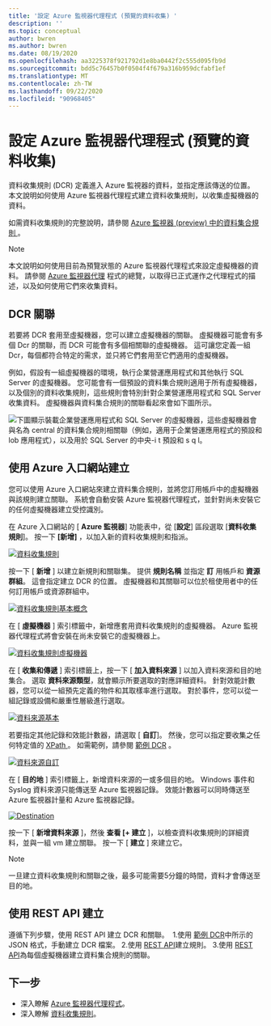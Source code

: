 ```yaml
---
title: '設定 Azure 監視器代理程式 (預覽的資料收集) '
description: ''
ms.topic: conceptual
author: bwren
ms.author: bwren
ms.date: 08/19/2020
ms.openlocfilehash: aa3225378f921792d1e8ba0442f2c555d095fb9d
ms.sourcegitcommit: bdd5c76457b0f0504f4f679a316b959dcfabf1ef
ms.translationtype: MT
ms.contentlocale: zh-TW
ms.lasthandoff: 09/22/2020
ms.locfileid: "90968405"
---
```

# <a name="configure-data-collection-for-the-azure-monitor-agent-preview"></a>設定 Azure 監視器代理程式 (預覽的資料收集) 
資料收集規則 (DCR) 定義進入 Azure 監視器的資料，並指定應該傳送的位置。 本文說明如何使用 Azure 監視器代理程式建立資料收集規則，以收集虛擬機器的資料。

如需資料收集規則的完整說明，請參閱 [Azure 監視器 (preview) 中的資料集合規則 ](data-collection-rule-overview.md)。

> [!NOTE]
> 本文說明如何使用目前為預覽狀態的 Azure 監視器代理程式來設定虛擬機器的資料。 請參閱 [Azure 監視器代理](agents-overview.md) 程式的總覽，以取得已正式運作之代理程式的描述，以及如何使用它們來收集資料。


## <a name="dcr-associations"></a>DCR 關聯
若要將 DCR 套用至虛擬機器，您可以建立虛擬機器的關聯。 虛擬機器可能會有多個 Dcr 的關聯，而 DCR 可能會有多個相關聯的虛擬機器。 這可讓您定義一組 Dcr，每個都符合特定的需求，並只將它們套用至它們適用的虛擬機器。 

例如，假設有一組虛擬機器的環境，執行企業營運應用程式和其他執行 SQL Server 的虛擬機器。 您可能會有一個預設的資料集合規則適用于所有虛擬機器，以及個別的資料收集規則，這些規則會特別針對企業營運應用程式和 SQL Server 收集資料。 虛擬機器與資料集合規則的關聯看起來會如下圖所示。

![下圖顯示裝載企業營運應用程式和 SQL Server 的虛擬機器，這些虛擬機器會與名為 central 的資料集合規則相關聯（例如，適用于企業營運應用程式的預設和 lob 應用程式），以及用於 SQL Server 的中央-i t 預設和 s q l。](media/data-collection-rule-azure-monitor-agent/associations.png)

## <a name="create-using-the-azure-portal"></a>使用 Azure 入口網站建立
您可以使用 Azure 入口網站來建立資料集合規則，並將您訂用帳戶中的虛擬機器與該規則建立關聯。 系統會自動安裝 Azure 監視器代理程式，並針對尚未安裝它的任何虛擬機器建立受控識別。

在 Azure 入口網站的 [ **Azure 監視器**] 功能表中，從 [**設定**] 區段選取 [**資料收集規則**]。 按一下 **[新增]** ，以加入新的資料收集規則和指派。

[![資料收集規則](media/azure-monitor-agent/data-collection-rules.png)](media/azure-monitor-agent/data-collection-rules.png#lightbox)

按一下 [ **新增** ] 以建立新規則和關聯集。 提供 **規則名稱** 並指定 **訂** 用帳戶和 **資源群組**。 這會指定建立 DCR 的位置。 虛擬機器和其關聯可以位於租使用者中的任何訂用帳戶或資源群組中。

[![資料收集規則基本概念](media/azure-monitor-agent/data-collection-rule-basics.png)](media/azure-monitor-agent/data-collection-rule-basics.png#lightbox)

在 [ **虛擬機器** ] 索引標籤中，新增應套用資料收集規則的虛擬機器。 Azure 監視器代理程式將會安裝在尚未安裝它的虛擬機器上。

[![資料收集規則虛擬機器](media/azure-monitor-agent/data-collection-rule-virtual-machines.png)](media/azure-monitor-agent/data-collection-rule-virtual-machines.png#lightbox)

在 [ **收集和傳遞** ] 索引標籤上，按一下 [ **加入資料來源** ] 以加入資料來源和目的地集合。 選取 **資料來源類型**，就會顯示所要選取的對應詳細資料。 針對效能計數器，您可以從一組預先定義的物件和其取樣率進行選取。 對於事件，您可以從一組記錄或設備和嚴重性層級進行選取。 

[![資料來源基本](media/azure-monitor-agent/data-collection-rule-data-source-basic.png)](media/azure-monitor-agent/data-collection-rule-data-source-basic.png#lightbox)


若要指定其他記錄和效能計數器，請選取 [ **自訂**]。 然後，您可以指定要收集之任何特定值的 [XPath ](https://www.w3schools.com/xml/xpath_syntax.asp) 。 如需範例，請參閱 [範例 DCR](data-collection-rule-overview.md#sample-data-collection-rule) 。

[![資料來源自訂](media/azure-monitor-agent/data-collection-rule-data-source-custom.png)](media/azure-monitor-agent/data-collection-rule-data-source-custom.png#lightbox)

在 [ **目的地** ] 索引標籤上，新增資料來源的一或多個目的地。 Windows 事件和 Syslog 資料來源只能傳送至 Azure 監視器記錄。 效能計數器可以同時傳送至 Azure 監視器計量和 Azure 監視器記錄。

[![Destination](media/azure-monitor-agent/data-collection-rule-destination.png)](media/azure-monitor-agent/data-collection-rule-destination.png#lightbox)

按一下 [ **新增資料來源** ]，然後 **查看 [+ 建立** ]，以檢查資料收集規則的詳細資料，並與一組 vm 建立關聯。 按一下 [ **建立** ] 來建立它。

> [!NOTE]
> 一旦建立資料收集規則和關聯之後，最多可能需要5分鐘的時間，資料才會傳送至目的地。

## <a name="createusingrestapi"></a>使用 REST API 建立
遵循下列步驟，使用 REST API 建立 DCR 和關聯。 
1.使用 [範例 DCR](data-collection-rule-overview.md#sample-data-collection-rule)中所示的 JSON 格式，手動建立 DCR 檔案。
2.使用 [REST API](https://docs.microsoft.com/rest/api/monitor/datacollectionrules/create#examples)建立規則。
3.使用 [REST API](https://docs.microsoft.com/rest/api/monitor/datacollectionruleassociations/create#examples)為每個虛擬機器建立資料集合規則的關聯。

## <a name="next-steps"></a>下一步

- 深入瞭解 [Azure 監視器代理程式](azure-monitor-agent-overview.md)。
- 深入瞭解 [資料收集規則](data-collection-rule-overview.md)。
